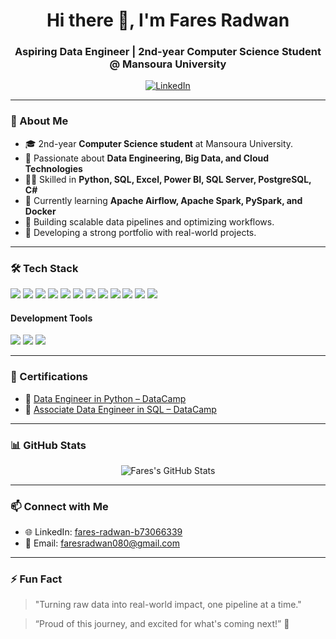 <h1 align="center">Hi there 👋, I'm Fares Radwan</h1>
<h3 align="center">Aspiring Data Engineer | 2nd-year Computer Science Student @ Mansoura University</h3>

<p align="center">
  <a href="https://linkedin.com/in/fares-radwan-b73066339" target="_blank">
    <img src="https://img.shields.io/badge/-LinkedIn-blue?style=flat-square&logo=linkedin" alt="LinkedIn"/>
  </a>
</p>

---

### 🚀 About Me

- 🎓 2nd-year **Computer Science student** at Mansoura University.
- 🧠 Passionate about **Data Engineering, Big Data, and Cloud Technologies**  
- 👨‍💻 Skilled in **Python, SQL, Excel, Power BI, SQL Server, PostgreSQL, C#**  
- 🚀 Currently learning **Apache Airflow, Apache Spark, PySpark, and Docker**  
- 🌱 Building scalable data pipelines and optimizing workflows.
- 🔨 Developing a strong portfolio with real-world projects.

---

### 🛠️ Tech Stack

<p align="left">
  <img src="https://img.shields.io/badge/-Python-3776AB?style=flat-square&logo=python&logoColor=white" />
  <img src="https://img.shields.io/badge/-SQL-4479A1?style=flat-square&logo=postgresql&logoColor=white" />
  <img src="https://img.shields.io/badge/-PostgreSQL-336791?style=flat-square&logo=postgresql&logoColor=white" />
  <img src="https://img.shields.io/badge/-MySQL-4479A1?style=flat-square&logo=mysql&logoColor=white" />
  <img src="https://img.shields.io/badge/-SQL%20Server-CC2927?style=flat-square&logo=microsoftsqlserver&logoColor=white" />
  <img src="https://img.shields.io/badge/-Power%20BI-F2C811?style=flat-square&logo=powerbi&logoColor=black" />
  <img src="https://img.shields.io/badge/-Excel-217346?style=flat-square&logo=microsoft-excel&logoColor=white" />
  <img src="https://img.shields.io/badge/-C%23-239120?style=flat-square&logo=csharp&logoColor=white" />
  <img src="https://img.shields.io/badge/-Apache%20Airflow-017CEE?style=flat-square&logo=apacheairflow&logoColor=white" />
  <img src="https://img.shields.io/badge/-Apache%20Spark-E25A1C?style=flat-square&logo=apachespark&logoColor=white" />
  <img src="https://img.shields.io/badge/-PySpark-2C3E50?style=flat-square&logo=python&logoColor=white" />
  <img src="https://img.shields.io/badge/-Docker-2496ED?style=flat-square&logo=docker&logoColor=white" />
</p>

#### Development Tools
<p align="left">
  <img src="https://img.shields.io/badge/-Git-F05032?style=flat-square&logo=git&logoColor=white" />
  <img src="https://img.shields.io/badge/-GitHub-181717?style=flat-square&logo=github&logoColor=white" />
  <img src="https://img.shields.io/badge/-VSCode-007ACC?style=flat-square&logo=visualstudiocode&logoColor=white" />
</p>

---

### 📜 Certifications

- 📜 [Data Engineer in Python – DataCamp](https://www.datacamp.com/completed/statement-of-accomplishment/track/188a6a434c3936c6946143ffc88c29ab385214ca?utm_medium=organic_social&utm_campaign=sharewidget&utm_content=soa&utm_source=copylink)
- 📜 [Associate Data Engineer in SQL – DataCamp](https://www.datacamp.com/completed/statement-of-accomplishment/track/898e211d767a70bafd02f77570365e3d5a250194?utm_medium=organic_social&utm_campaign=sharewidget&utm_content=soa&utm_source=copylink)

---

### 📊 GitHub Stats

<p align="center">
  <img src="https://github-readme-stats.vercel.app/api?username=faresradwan&show_icons=true&theme=dracula" alt="Fares's GitHub Stats" />
</p>

---

### 📫 Connect with Me

- 🌐 LinkedIn: [fares-radwan-b73066339](https://linkedin.com/in/fares-radwan-b73066339)
- 📧 Email: faresradwan080@gmail.com

---

### ⚡ Fun Fact

> "Turning raw data into real-world impact, one pipeline at a time."  

> “Proud of this journey, and excited for what's coming next!” 🌟  
